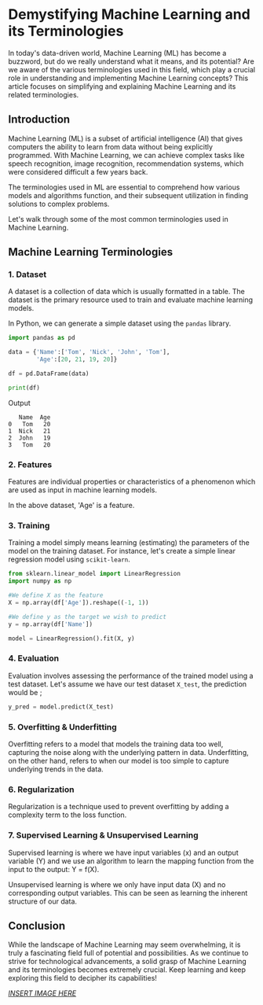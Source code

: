 # Demystifying Machine Learning and its Terminologies

In today's data-driven world, Machine Learning (ML) has become a buzzword, but do we really understand what it means, and its potential? Are we aware of the various terminologies used in this field, which play a crucial role in understanding and implementing Machine Learning concepts? This article focuses on simplifying and explaining Machine Learning and its related terminologies.

## Introduction

Machine Learning (ML) is a subset of artificial intelligence (AI) that gives computers the ability to learn from data without being explicitly programmed. With Machine Learning, we can achieve complex tasks like speech recognition, image recognition, recommendation systems, which were considered difficult a few years back.

The terminologies used in ML are essential to comprehend how various models and algorithms function, and their subsequent utilization in finding solutions to complex problems.

Let's walk through some of the most common terminologies used in Machine Learning.

## Machine Learning Terminologies

### 1. Dataset

A dataset is a collection of data which is usually formatted in a table. The dataset is the primary resource used to train and evaluate machine learning models. 

In Python, we can generate a simple dataset using the `pandas` library.

```python
import pandas as pd 

data = {'Name':['Tom', 'Nick', 'John', 'Tom'], 
        'Age':[20, 21, 19, 20]} 

df = pd.DataFrame(data)

print(df)
```
Output
```
   Name  Age
0   Tom   20
1  Nick   21
2  John   19
3   Tom   20
```

### 2. Features

Features are individual properties or characteristics of a phenomenon which are used as input in machine learning models. 

In the above dataset, 'Age' is a feature.

### 3. Training

Training a model simply means learning (estimating) the parameters of the model on the training dataset. For instance, let's create a simple linear regression model using `scikit-learn`.

```python
from sklearn.linear_model import LinearRegression
import numpy as np

#We define X as the feature
X = np.array(df['Age']).reshape((-1, 1))

#We define y as the target we wish to predict
y = np.array(df['Name'])

model = LinearRegression().fit(X, y)
```

### 4. Evaluation

Evaluation involves assessing the performance of the trained model using a test dataset. Let's assume we have our test dataset `X_test`, the prediction would be ;

```python
y_pred = model.predict(X_test)
```

### 5. Overfitting & Underfitting

Overfitting refers to a model that models the training data too well, capturing the noise along with the underlying pattern in data. Underfitting, on the other hand, refers to when our model is too simple to capture underlying trends in the data.

### 6. Regularization

Regularization is a technique used to prevent overfitting by adding a complexity term to the loss function. 


### 7. Supervised Learning & Unsupervised Learning

Supervised learning is where we have input variables (x) and an output variable (Y) and we use an algorithm to learn the mapping function from the input to the output: Y = f(X).

Unsupervised learning is where we only have input data (X) and no corresponding output variables. This can be seen as learning the inherent structure of our data.

## Conclusion 

While the landscape of Machine Learning may seem overwhelming, it is truly a fascinating field full of potential and possibilities. As we continue to strive for technological advancements, a solid grasp of Machine Learning and its terminologies becomes extremely crucial. Keep learning and keep exploring this field to decipher its capabilities!

_[INSERT IMAGE HERE](./image.png)_